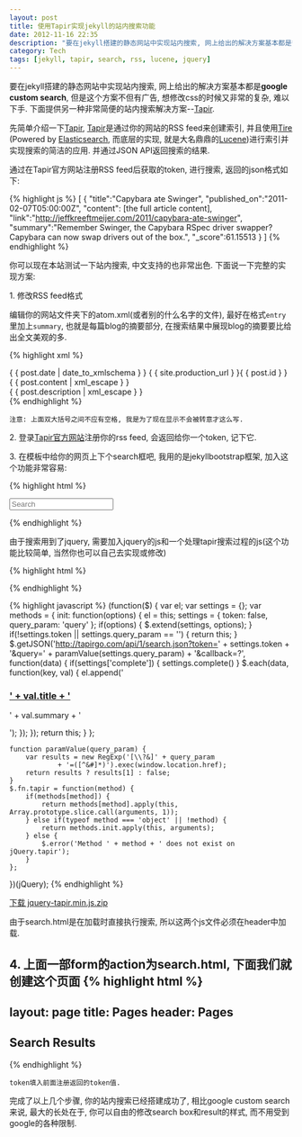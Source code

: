```yaml
---
layout: post
title: 使用Tapir实现jekyll的站内搜索功能
date: 2012-11-16 22:35
description: "要在jekyll搭建的静态网站中实现站内搜索, 网上给出的解决方案基本都是**google custom search**, 但是这个方案不但有广告, 想修改css的时候又非常的复杂, 难以下手. 下面提供另一种非常简便的站内搜索解决方案--**Tapir**"
category: Tech
tags: [jekyll, tapir, search, rss, lucene, jquery]
---
```


要在jekyll搭建的静态网站中实现站内搜索, 网上给出的解决方案基本都是**google custom search**, 但是这个方案不但有广告, 想修改css的时候又非常的复杂, 难以下手. 下面提供另一种非常简便的站内搜索解决方案--[Tapir](http://tapirgo.com/).

先简单介绍一下[Tapir](http://tapirgo.com/),  [Tapir](http://tapirgo.com/)是通过你的网站的RSS feed来创建索引, 并且使用[Tire](https://github.com/karmi/tire) (Powered by [Elasticsearch](http://www.elasticsearch.org/), 而底层的实现, 就是大名鼎鼎的[Lucene](http://lucene.apache.org/))进行索引并实现搜索的简洁的应用. 并通过JSON API返回搜索的结果.

通过在Tapir官方网站注册RSS feed后获取的token, 进行搜索, 返回的json格式如下:

{% highlight js %}
[
  {
    "title":"Capybara ate Swinger",
    "published_on":"2011-02-07T05:00:00Z",
    "content": [the full article content],
    "link":"http://jeffkreeftmeijer.com/2011/capybara-ate-swinger",
    "summary":"Remember Swinger, the Capybara RSpec driver swapper? Capybara can now swap drivers out of the box.",
    "_score":61.15513
  }
]
{% endhighlight %}

你可以现在本站测试一下站内搜索, 中文支持的也非常出色. 下面说一下完整的实现方案:

1\. 修改RSS feed格式

编辑你的网站文件夹下的atom.xml(或者别的什么名字的文件), 最好在格式`entry`里加上`summary`, 也就是每篇blog的摘要部分, 在搜索结果中展现blog的摘要要比给出全文美观的多.

{% highlight xml %}
 <entry>
   <title>{ { post.title } }</title>
   <link href="{ { site.production_url } }{ { post.url } }"/>
   <updated>{ { post.date | date_to_xmlschema } }</updated>
   <id>{ { site.production_url } }{ { post.id } }</id>
   <content type="html">{ { post.content | xml_escape } }</content>
   <summary type="html">{ { post.description | xml_escape } }</summary>
 </entry>
{% endhighlight %}

    注意: 上面双大括号之间不应有空格, 我是为了现在显示不会被转意才这么写.

2\. 登录[Tapir官方网站](http://tapirgo.com/)注册你的rss feed, 会返回给你一个token, 记下它.

3\. 在模板中给你的网页上下个search框吧, 我用的是jekyllbootstrap框架, 加入这个功能非常容易: 

{% highlight html %}
<form class="navbar-search pull-right" action="search.html">
  <input type="text" class="search-query" placeholder="Search">
</form>
{% endhighlight %}

由于搜索用到了jquery, 需要加入jquery的js和一个处理tapir搜索过程的js(这个功能比较简单, 当然你也可以自己去实现或修改)

{% highlight html %}
<script src="/assets/themes/dan/js/jquery.min.js"></script>
<script src="/assets/themes/dan/js/jquery-tapir.min.js"></script>
{% endhighlight %}

{% highlight javascript %}
(function($) {
    var el;
    var settings = {};
    var methods = {
        init: function(options) {
            el = this;
            settings = {
                token: false,
                query_param: 'query'
            };
            if(options) {
                $.extend(settings, options);
            }
            if(!settings.token || settings.query_param == '') {
                return this;
            }
            $.getJSON('http://tapirgo.com/api/1/search.json?token=' + settings.token 
                        + '&query=' + paramValue(settings.query_param) + '&callback=?',
                    function(data) {
                if(settings['complete']) {
                    settings.complete()
                }
                $.each(data, function(key, val) {
                    el.append('<div class="result"><h3><a href="' + val.link + '">' 
                        + val.title + '</a></h3><p>' + val.summary + '</p></div>');
                });
            });
            return this;
        }
    };

    function paramValue(query_param) {
        var results = new RegExp('[\\?&]' + query_param 
                + '=([^&#]*)').exec(window.location.href);
        return results ? results[1] : false;
    }
    $.fn.tapir = function(method) {
        if(methods[method]) {
            return methods[method].apply(this, Array.prototype.slice.call(arguments, 1));
        } else if(typeof method === 'object' || !method) {
            return methods.init.apply(this, arguments);
        } else {
            $.error('Method ' + method + ' does not exist on jQuery.tapir');
        }
    };
})(jQuery);
{% endhighlight %}

<a href="/assets/post/2012/11/jquery-tapir.min.js.zip" class="btn btn-info"><i class="icon-download icon-white"></i> 下载 jquery-tapir.min.js.zip</a>

由于search.html是在加载时直接执行搜索, 所以这两个js文件必须在header中加载.

4\. 上面一部form的action为**search.html**, 下面我们就创建这个页面
{% highlight html %}
---
layout: page
title: Pages 
header: Pages
---

<h2>Search Results</h2>
  <div id="search_results"></div>
<script>
  $('#search_results').tapir({'token': '50a61c823f61b0346e0003a4'});
</script>
{% endhighlight %}

    token填入前面注册返回的token值.

完成了以上几个步骤, 你的站内搜索已经搭建成功了, 相比google custom search来说, 最大的长处在于, 你可以自由的修改search box和result的样式, 而不用受到google的各种限制.
